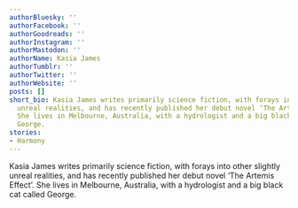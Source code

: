 ```yaml
---
authorBluesky: ''
authorFacebook: ''
authorGoodreads: ''
authorInstagram: ''
authorMastodon: ''
authorName: Kasia James
authorTumblr: ''
authorTwitter: ''
authorWebsite: ''
posts: []
short_bio: Kasia James writes primarily science fiction, with forays into other slightly
  unreal realities, and has recently published her debut novel ‘The Artemis Effect’.
  She lives in Melbourne, Australia, with a hydrologist and a big black cat called
  George.
stories:
- Harmony
---
```


Kasia James writes primarily science fiction, with forays into other slightly unreal realities, and has recently published her debut novel ‘The Artemis Effect’. She lives in Melbourne, Australia, with a hydrologist and a big black cat called George.